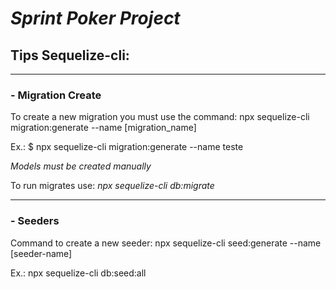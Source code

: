 # *Sprint Poker Project*

## Tips Sequelize-cli:
___
### - Migration Create

To create a new migration you must use the command: npx sequelize-cli migration:generate --name [migration_name]

Ex.: $ npx sequelize-cli migration:generate --name teste

*Models must be created manually*

To run migrates use: *npx sequelize-cli db:migrate*
____


### - Seeders

Command to create a new seeder: npx sequelize-cli seed:generate --name [seeder-name]

Ex.: npx sequelize-cli db:seed:all
